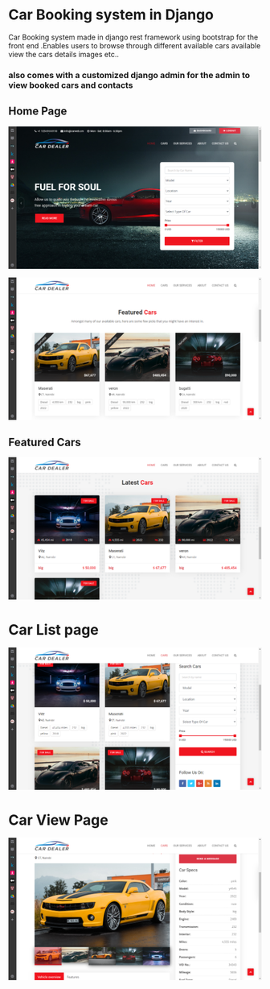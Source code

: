 # Car Booking system in Django 

Car Booking system made in django rest framework using bootstrap for the front end
.Enables users to browse through different available cars available view the cars details images etc..

### also comes with a customized django admin for the admin to view booked cars and contacts
## Home Page
![picture](project_imgs/1.png)


![picture](project_imgs/2.png)

## Featured Cars
![picture](project_imgs/3.png)

# Car List page
![picture](project_imgs/4.png)

# Car View Page
![picture](project_imgs/5.png)